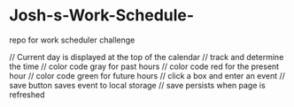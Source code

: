 # Josh-s-Work-Schedule-
repo for work scheduler challenge 

// Current day is displayed at the top of the calendar 
// track and determine the time
// color code gray for past hours
// color code red for the present hour
// color code green for future hours
// click a box and enter an event
// save button saves event to local storage
// save persists when page is refreshed